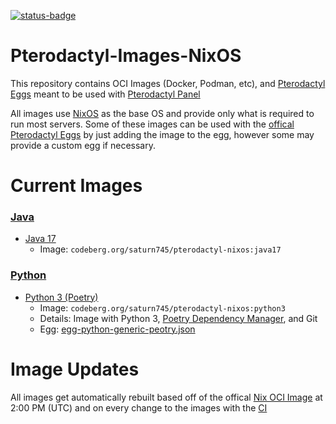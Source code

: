 [![status-badge](https://ci.kernel.templeos.win/api/badges/1/status.svg)](https://ci.kernel.templeos.win/repos/1)
# Pterodactyl-Images-NixOS

This repository contains OCI Images (Docker, Podman, etc), and [Pterodactyl Eggs](https://pterodactyl.io/community/config/eggs/creating_a_custom_egg.html) meant to be used with [Pterodactyl Panel](https://pterodactyl.io)

All images use [NixOS](https://nixos.org) as the base OS and provide only what is required to run most servers. Some of these images can be used with the [offical Pterodactyl Eggs](https://github.com/parkervcp/eggs) by just adding the image to the egg, however some may provide a custom egg if necessary.

# Current Images

### [Java](java/)
* [Java 17](java/17)
  * Image: `codeberg.org/saturn745/pterodactyl-nixos:java17`

### [Python](python/)
* [Python 3 (Poetry)](python/3-poetry)
  * Image: `codeberg.org/saturn745/pterodactyl-nixos:python3`
  * Details: Image with Python 3, [Poetry Dependency Manager](https://python-poetry.org/), and Git
  * Egg: [egg-python-generic-peotry.json](python/3-poetry/egg-python-generic-peotry.json)

# Image Updates

All images get automatically rebuilt based off of the offical [Nix OCI Image](https://hub.docker.com/r/nixos/nix) at 2:00 PM (UTC) and on every change to the images with the [CI](https://ci.kernel.templeos.win/repos/1)